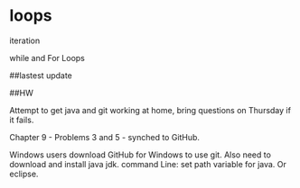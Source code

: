 loops
=====

iteration

while and For Loops

##lastest update

##HW

Attempt to get java and git working at home,
bring questions on Thursday if it fails.

Chapter 9 - Problems 3 and 5 - synched to GitHub.

Windows users download GitHub for Windows to use
git. Also need to download and install java jdk.
command Line: set path variable for java. Or eclipse. 
